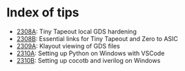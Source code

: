 # Index of tips

*   [2308A](./2308A.md): Tiny Tapeout local GDS hardening
*   [2308B](./2308B.md): Essential links for Tiny Tapeout and Zero to ASIC
*   [2309A](./2309A.md): Klayout viewing of GDS files
*   [2310A](./2310A.md): Setting up Python on Windows with VSCode
*   [2310B](./2310B.md): Setting up cocotb and iverilog on Windows
